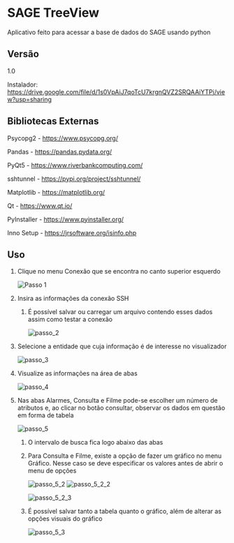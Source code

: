 # SAGE TreeView
Aplicativo feito para acessar a base de dados do SAGE usando python

## Versão
1.0

Instalador: https://drive.google.com/file/d/1s0VpAiJ7qoTcU7krgnQVZ2SRQAAiYTPj/view?usp=sharing

## Bibliotecas Externas
Psycopg2 - https://www.psycopg.org/

Pandas - https://pandas.pydata.org/

PyQt5 - https://www.riverbankcomputing.com/

sshtunnel - https://pypi.org/project/sshtunnel/

Matplotlib - https://matplotlib.org/

Qt - https://www.qt.io/

PyInstaller - https://www.pyinstaller.org/

Inno Setup - https://jrsoftware.org/isinfo.php

## Uso

1. Clique no menu Conexão que se encontra no canto superior esquerdo

    ![Passo 1](https://user-images.githubusercontent.com/69806937/138185330-0313edc6-7485-40af-8199-bfad2db50c93.png)
    
2. Insira as informações da conexão SSH
    1. É possível salvar ou carregar um arquivo contendo esses dados assim como testar a conexão
    
        ![passo_2](https://user-images.githubusercontent.com/69806937/138185434-ef4e42c2-bb43-4c2a-95be-1af2e685b4ea.png)
    
    
3. Selecione a entidade que cuja informação é de interesse no visualizador

    ![passo_3](https://user-images.githubusercontent.com/69806937/138185447-3f2484ae-faac-4b53-bc88-1d12fcbf4733.png)
    
4. Visualize as informações na área de abas

    ![passo_4](https://user-images.githubusercontent.com/69806937/138185451-fa5c5229-9d93-4649-aa2c-75d5f4b7418c.png)

5. Nas abas Alarmes, Consulta e Filme pode-se escolher um número de atributos e, ao clicar no botão consultar, observar os dados em questão em forma de tabela

    ![passo_5](https://user-images.githubusercontent.com/69806937/138185453-77744e1c-830e-4154-9c6c-54f1e1f890e7.png)

    1. O intervalo de busca fica logo abaixo das abas

    2. Para Consulta e Filme, existe a opção de fazer um gráfico no menu Gráfico. Nesse caso se deve especificar os valores antes de abrir o menu de opções
        
        ![passo_5_2](https://user-images.githubusercontent.com/69806937/138185456-58e1a837-7fab-497d-b5c6-6bc7fe312ff7.png)
        ![passo_5_2_2](https://user-images.githubusercontent.com/69806937/138185459-e635487d-bc12-4176-915a-42e449f7520f.png)
        
        ![passo_5_2_3](https://user-images.githubusercontent.com/69806937/138185460-467a96e6-9dc8-49d4-b836-b255dd837b33.png)

    3. É possível salvar tanto a tabela quanto o gráfico, além de alterar as opções visuais do gráfico

        ![passo_5_3](https://user-images.githubusercontent.com/69806937/138185461-ab75b469-59a7-4587-9082-e287d92505fa.png)
